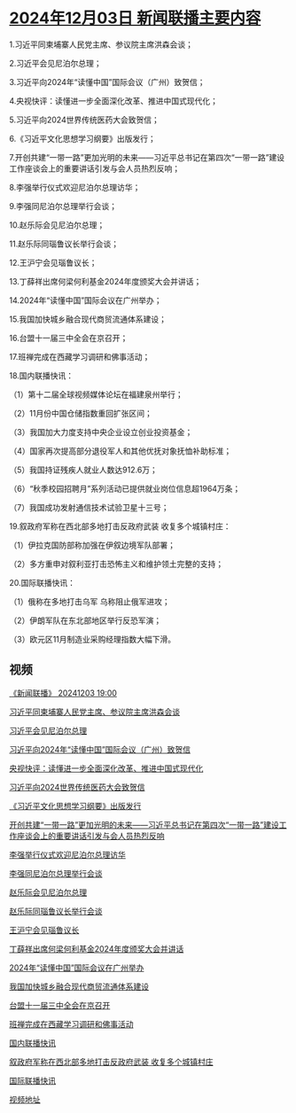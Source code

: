 # [2024年12月03日 新闻联播主要内容](https://tv.cctv.com/lm/xwlb/day/20241203.shtml)

1.习近平同柬埔寨人民党主席、参议院主席洪森会谈；

2.习近平会见尼泊尔总理；

3.习近平向2024年“读懂中国”国际会议（广州）致贺信；

4.央视快评：读懂进一步全面深化改革、推进中国式现代化；

5.习近平向2024世界传统医药大会致贺信；

6.《习近平文化思想学习纲要》出版发行；

7.开创共建“一带一路”更加光明的未来——习近平总书记在第四次“一带一路”建设工作座谈会上的重要讲话引发与会人员热烈反响；

8.李强举行仪式欢迎尼泊尔总理访华；

9.李强同尼泊尔总理举行会谈；

10.赵乐际会见尼泊尔总理；

11.赵乐际同瑙鲁议长举行会谈；

12.王沪宁会见瑙鲁议长；

13.丁薛祥出席何梁何利基金2024年度颁奖大会并讲话；

14.2024年“读懂中国”国际会议在广州举办；

15.我国加快城乡融合现代商贸流通体系建设；

16.台盟十一届三中全会在京召开；

17.班禅完成在西藏学习调研和佛事活动；

18.国内联播快讯：

（1）第十二届全球视频媒体论坛在福建泉州举行；

（2）11月份中国仓储指数重回扩张区间；

（3）我国加大力度支持中央企业设立创业投资基金；

（4）国家再次提高部分退役军人和其他优抚对象抚恤补助标准；

（5）我国持证残疾人就业人数达912.6万；

（6）“秋季校园招聘月”系列活动已提供就业岗位信息超1964万条；

（7）我国成功发射通信技术试验卫星十三号；

19.叙政府军称在西北部多地打击反政府武装 收复多个城镇村庄：

（1）伊拉克国防部称加强在伊叙边境军队部署；

（2）多方重申对叙利亚打击恐怖主义和维护领土完整的支持；

20.国际联播快讯：

（1）俄称在多地打击乌军 乌称阻止俄军进攻；

（2）伊朗军队在东北部地区举行反恐军演；

（3）欧元区11月制造业采购经理指数大幅下滑。

## 视频

[《新闻联播》 20241203 19:00](https://tv.cctv.com/2024/12/03/VIDEkUFWwuiir0uP9xjUNl3Z241203.shtml)

[习近平同柬埔寨人民党主席、参议院主席洪森会谈](https://tv.cctv.com/2024/12/03/VIDE3dySIBUu0ZptZAvB5r1C241203.shtml)

[习近平会见尼泊尔总理](https://tv.cctv.com/2024/12/03/VIDEFEbXTNv6UTbmwwvVpFg7241203.shtml)

[习近平向2024年“读懂中国”国际会议（广州）致贺信](https://tv.cctv.com/2024/12/03/VIDEeWc4JSENzxMvt31Gnxyj241203.shtml)

[央视快评：读懂进一步全面深化改革、推进中国式现代化](https://tv.cctv.com/2024/12/03/VIDEiZyCTBL5bzhlGmiRCzR7241203.shtml)

[习近平向2024世界传统医药大会致贺信](https://tv.cctv.com/2024/12/03/VIDEAA6qbDcSe7Z4jAsme7oP241203.shtml)

[《习近平文化思想学习纲要》出版发行](https://tv.cctv.com/2024/12/03/VIDEkrnSBS65hiSxWEEhW9IQ241203.shtml)

[开创共建“一带一路”更加光明的未来——习近平总书记在第四次“一带一路”建设工作座谈会上的重要讲话引发与会人员热烈反响](https://tv.cctv.com/2024/12/03/VIDEDb650TxkBiRzy2F7dNyE241203.shtml)

[李强举行仪式欢迎尼泊尔总理访华](https://tv.cctv.com/2024/12/03/VIDEIxKGQrM87y7aoZu0QDjV241203.shtml)

[李强同尼泊尔总理举行会谈](https://tv.cctv.com/2024/12/03/VIDECsX95sanQyjGyz5eubal241203.shtml)

[赵乐际会见尼泊尔总理](https://tv.cctv.com/2024/12/03/VIDEzU0DonAZlUJAj2eeoAOR241203.shtml)

[赵乐际同瑙鲁议长举行会谈](https://tv.cctv.com/2024/12/03/VIDEtTTI0OTbL0FhOPzOO3Ds241203.shtml)

[王沪宁会见瑙鲁议长](https://tv.cctv.com/2024/12/03/VIDEkEIUnnWFKcup0U1RaZvr241203.shtml)

[丁薛祥出席何梁何利基金2024年度颁奖大会并讲话](https://tv.cctv.com/2024/12/03/VIDEiLxFzqJdlwNVrsaPVXNa241203.shtml)

[2024年“读懂中国”国际会议在广州举办](https://tv.cctv.com/2024/12/03/VIDEfS8piFuvfC7AJnnACBJZ241203.shtml)

[我国加快城乡融合现代商贸流通体系建设](https://tv.cctv.com/2024/12/03/VIDEXpumxfHUtPVkgRX3vwaA241203.shtml)

[台盟十一届三中全会在京召开](https://tv.cctv.com/2024/12/03/VIDED4bfGAWjRbhjyT7zLvTq241203.shtml)

[班禅完成在西藏学习调研和佛事活动](https://tv.cctv.com/2024/12/03/VIDE0R8pPyHNn3FdxTXbFv0n241203.shtml)

[国内联播快讯](https://tv.cctv.com/2024/12/03/VIDEELwjU0oL2cA9RMukwp8p241203.shtml)

[叙政府军称在西北部多地打击反政府武装 收复多个城镇村庄](https://tv.cctv.com/2024/12/03/VIDEJrg2QNcNAZ5bOpfXxtV0241203.shtml)

[国际联播快讯](https://tv.cctv.com/2024/12/03/VIDEhaTNr3Znir1zHtnIwBWN241203.shtml)

[视频地址](https://tv.cctv.com/lm/xwlb/day/20241203.shtml) 


